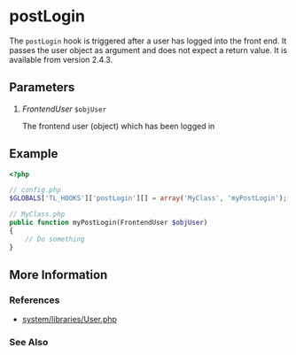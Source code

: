 # postLogin


The `postLogin` hook is triggered after a user has logged into the front end. It passes the user object as argument and does not expect a return value. It is available from version 2.4.3.


## Parameters 

1. *FrontendUser* `$objUser`

	The frontend user (object) which has been logged in


## Example 

```php
<?php

// config.php
$GLOBALS['TL_HOOKS']['postLogin'][] = array('MyClass', 'myPostLogin');

// MyClass.php
public function myPostLogin(FrontendUser $objUser)
{
    // Do something
}
```


## More Information


### References

- [system/libraries/User.php](https://github.com/contao/core/blob/2.11.7/system/libraries/User.php#L301)


### See Also

